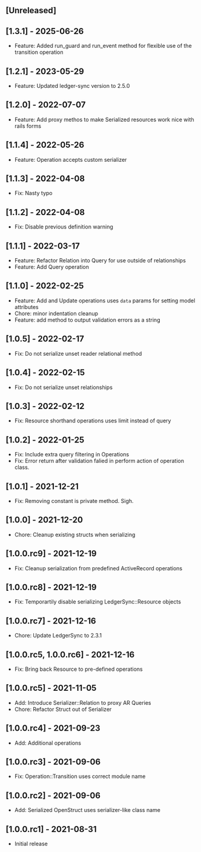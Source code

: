 ## [Unreleased]

## [1.3.1] - 2025-06-26

- Feature: Added run_guard and run_event method for flexible use of the transition operation

## [1.2.1] - 2023-05-29

- Feature: Updated ledger-sync version to 2.5.0

## [1.2.0] - 2022-07-07

- Feature: Add proxy methos to make Serialized resources work nice with rails forms

## [1.1.4] - 2022-05-26

- Feature: Operation accepts custom serializer

## [1.1.3] - 2022-04-08

- Fix: Nasty typo

## [1.1.2] - 2022-04-08

- Fix: Disable previous definition warning

## [1.1.1] - 2022-03-17

- Feature: Refactor Relation into Query for use outside of relationships
- Feature: Add Query operation

## [1.1.0] - 2022-02-25

- Feature: Add and Update operations uses `data` params for setting model attributes
- Chore: minor indentation cleanup
- Feature: add method to output validation errors as a string

## [1.0.5] - 2022-02-17

- Fix: Do not serialize unset reader relational method

## [1.0.4] - 2022-02-15

- Fix: Do not serialize unset relationships

## [1.0.3] - 2022-02-12

- Fix: Resource shorthand operations uses limit instead of query

## [1.0.2] - 2022-01-25

- Fix: Include extra query filtering in Operations
- Fix: Error return after validation falied in perform action of operation class.

## [1.0.1] - 2021-12-21

- Fix: Removing constant is private method. Sigh.

## [1.0.0] - 2021-12-20

- Chore: Cleanup existing structs when serializing

## [1.0.0.rc9] - 2021-12-19

- Fix: Cleanup serialization from predefined ActiveRecord operations

## [1.0.0.rc8] - 2021-12-19

- Fix: Temporartily disable serializing LedgerSync::Resource objects

## [1.0.0.rc7] - 2021-12-16

- Chore: Update LedgerSync to 2.3.1

## [1.0.0.rc5, 1.0.0.rc6] - 2021-12-16

- Fix: Bring back Resource to pre-defined operations

## [1.0.0.rc5] - 2021-11-05

- Add: Introduce Serializer::Relation to proxy AR Queries
- Chore: Refactor Struct out of Serializer

## [1.0.0.rc4] - 2021-09-23

- Add: Additional operations

## [1.0.0.rc3] - 2021-09-06

- Fix: Operation::Transition uses correct module name

## [1.0.0.rc2] - 2021-09-06

- Add: Serialized OpenStruct uses serializer-like class name

## [1.0.0.rc1] - 2021-08-31

- Initial release
